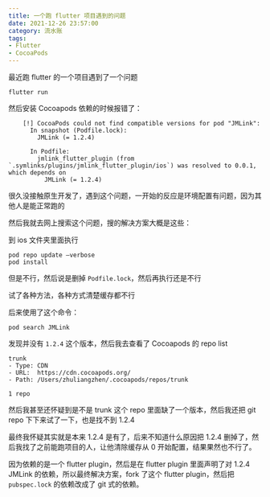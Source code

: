 ```yaml
---
title: 一个跑 flutter 项目遇到的问题
date: 2021-12-26 23:57:00
category: 流水账
tags:
- Flutter
- CocoaPods
---
```


最近跑 flutter 的一个项目遇到了一个问题

```
flutter run
```

然后安装 Cocoapods 依赖的时候报错了：

```
    [!] CocoaPods could not find compatible versions for pod "JMLink":
      In snapshot (Podfile.lock):
        JMLink (= 1.2.4)

      In Podfile:
        jmlink_flutter_plugin (from `.symlinks/plugins/jmlink_flutter_plugin/ios`) was resolved to 0.0.1, which depends on
          JMLink (= 1.2.4)
```

很久没接触原生开发了，遇到这个问题，一开始的反应是环境配置有问题，因为其他人是能正常跑的

然后我就去网上搜索这个问题，搜的解决方案大概是这些：

到 ios 文件夹里面执行

```
pod repo update –verbose
pod install
```

但是不行，然后说是删掉 `Podfile.lock`，然后再执行还是不行

试了各种方法，各种方式清楚缓存都不行

后来使用了这个命令：

```
pod search JMLink
```

发现并没有 `1.2.4` 这个版本，然后我去查看了 Cocoapods 的 repo list

```
trunk
- Type: CDN
- URL:  https://cdn.cocoapods.org/
- Path: /Users/zhuliangzhen/.cocoapods/repos/trunk

1 repo
```

然后我甚至还怀疑到是不是 trunk 这个 repo 里面缺了一个版本，然后我还把 git repo 下下来试了一下，也是找不到 1.2.4

最终我怀疑其实就是本来 1.2.4 是有了，后来不知道什么原因把 1.2.4 删掉了，然后我找了之前能跑项目的人，让他清除缓存从 0 开始配置，结果果然也不行了。

因为依赖的是一个 flutter plugin，然后是在 flutter plugin 里面声明了对 1.2.4 JMLink 的依赖，所以最终解决方案，fork 了这个 flutter plugin，然后把 `pubspec.lock` 的依赖改成了 git 式的依赖。